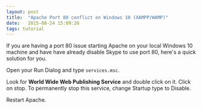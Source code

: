 ```yaml
---
layout: post
title:  "Apache Port 80 conflict on Windows 10 (XAMPP/WAMP)"
date:   2015-08-24 15:09:20
tags: tutorial
--- 
```


If you are having a port 80 issue starting Apache on your local Windows 10 machine and have have already disable Skype to use port 80, here's a quick solution for you.

Open your Run Dialog and type `services.msc`.

Look for **World Wide Web Publishing Service** and double click on it. Click on stop. To permanently stop this service, change Startup type to Disable.

Restart Apache.
